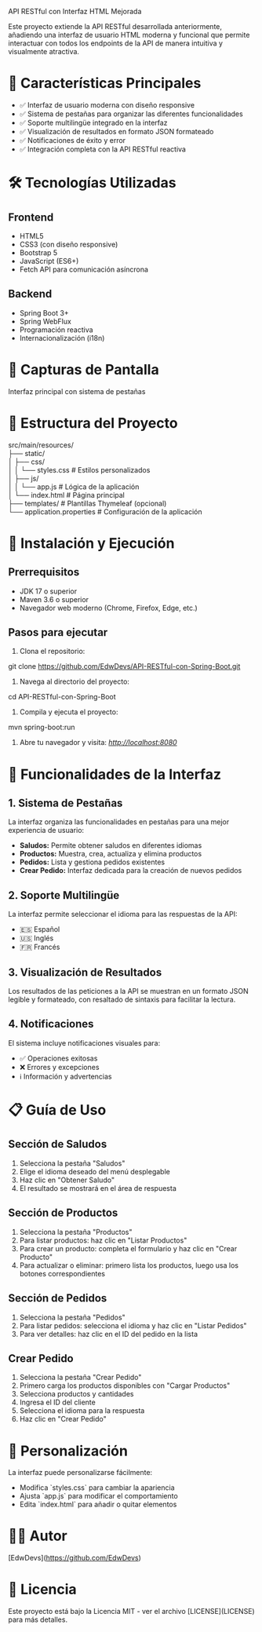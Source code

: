 API RESTful con Interfaz HTML Mejorada

Este proyecto extiende la API RESTful desarrollada anteriormente, añadiendo una interfaz de usuario HTML moderna y funcional que permite interactuar con todos los endpoints de la API de manera intuitiva y visualmente atractiva.

# 🎯 Características Principales

- ✅ Interfaz de usuario moderna con diseño responsive
- ✅ Sistema de pestañas para organizar las diferentes funcionalidades
- ✅ Soporte multilingüe integrado en la interfaz
- ✅ Visualización de resultados en formato JSON formateado
- ✅ Notificaciones de éxito y error
- ✅ Integración completa con la API RESTful reactiva

# 🛠️ Tecnologías Utilizadas

## Frontend

- HTML5
- CSS3 (con diseño responsive)
- Bootstrap 5
- JavaScript (ES6+)
- Fetch API para comunicación asíncrona

## Backend

- Spring Boot 3+
- Spring WebFlux
- Programación reactiva
- Internacionalización (i18n)

# 📸 Capturas de Pantalla

Interfaz principal con sistema de pestañas

# 📁 Estructura del Proyecto

src/main/resources/  
├── static/  
│ ├── css/  
│ │ └── styles.css # Estilos personalizados  
│ ├── js/  
│ │ └── app.js # Lógica de la aplicación  
│ └── index.html # Página principal  
├── templates/ # Plantillas Thymeleaf (opcional)  
└── application.properties # Configuración de la aplicación

# 🚀 Instalación y Ejecución

## Prerrequisitos

- JDK 17 o superior
- Maven 3.6 o superior
- Navegador web moderno (Chrome, Firefox, Edge, etc.)

## Pasos para ejecutar

1. Clona el repositorio:

git clone <https://github.com/EdwDevs/API-RESTful-con-Spring-Boot.git>

1. Navega al directorio del proyecto:

cd API-RESTful-con-Spring-Boot

1. Compila y ejecuta el proyecto:

mvn spring-boot:run

1. Abre tu navegador y visita: _<http://localhost:8080>_

# 📝 Funcionalidades de la Interfaz

## 1\. Sistema de Pestañas

La interfaz organiza las funcionalidades en pestañas para una mejor experiencia de usuario:

- **Saludos:** Permite obtener saludos en diferentes idiomas
- **Productos:** Muestra, crea, actualiza y elimina productos
- **Pedidos:** Lista y gestiona pedidos existentes
- **Crear Pedido:** Interfaz dedicada para la creación de nuevos pedidos

## 2\. Soporte Multilingüe

La interfaz permite seleccionar el idioma para las respuestas de la API:

- 🇪🇸 Español
- 🇺🇸 Inglés
- 🇫🇷 Francés

## 3\. Visualización de Resultados

Los resultados de las peticiones a la API se muestran en un formato JSON legible y formateado, con resaltado de sintaxis para facilitar la lectura.

## 4\. Notificaciones

El sistema incluye notificaciones visuales para:

- ✅ Operaciones exitosas
- ❌ Errores y excepciones
- ℹ️ Información y advertencias

# 📋 Guía de Uso

## Sección de Saludos

1. Selecciona la pestaña "Saludos"
2. Elige el idioma deseado del menú desplegable
3. Haz clic en "Obtener Saludo"
4. El resultado se mostrará en el área de respuesta

## Sección de Productos

1. Selecciona la pestaña "Productos"
2. Para listar productos: haz clic en "Listar Productos"
3. Para crear un producto: completa el formulario y haz clic en "Crear Producto"
4. Para actualizar o eliminar: primero lista los productos, luego usa los botones correspondientes

## Sección de Pedidos

1. Selecciona la pestaña "Pedidos"
2. Para listar pedidos: selecciona el idioma y haz clic en "Listar Pedidos"
3. Para ver detalles: haz clic en el ID del pedido en la lista

## Crear Pedido

1. Selecciona la pestaña "Crear Pedido"
2. Primero carga los productos disponibles con "Cargar Productos"
3. Selecciona productos y cantidades
4. Ingresa el ID del cliente
5. Selecciona el idioma para la respuesta
6. Haz clic en "Crear Pedido"

# 🔧 Personalización

La interfaz puede personalizarse fácilmente:

- Modifica \`styles.css\` para cambiar la apariencia
- Ajusta \`app.js\` para modificar el comportamiento
- Edita \`index.html\` para añadir o quitar elementos

# 👨‍💻 Autor

\[EdwDevs\](<https://github.com/EdwDevs>)

# 📄 Licencia

Este proyecto está bajo la Licencia MIT - ver el archivo \[LICENSE\](LICENSE) para más detalles.
